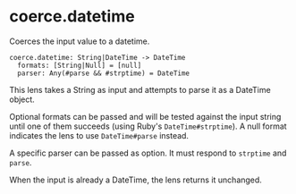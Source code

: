# coerce.datetime

Coerces the input value to a datetime.

```
coerce.datetime: String|DateTime -> DateTime
  formats: [String|Null] = [null]
  parser: Any(#parse && #strptime) = DateTime
```

This lens takes a String as input and attempts to
parse it as a DateTime object.

Optional formats can be passed and will be tested
against the input string until one of them succeeds
(using Ruby's `DateTime#strptime`). A null format
indicates the lens to use `DateTime#parse` instead.

A specific parser can be passed as option. It must
respond to `strptime` and `parse`.

When the input is already a DateTime, the lens returns
it unchanged.
